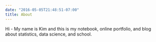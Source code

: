 ```yaml
---
date: "2016-05-05T21:48:51-07:00"
title: About
---
```


Hi - My name is Kim and this is my notebook, online portfolio, and blog about statistics, data science, and school. 
